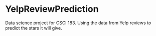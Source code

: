 # YelpReviewPrediction
Data science project for CSCI 183. Using the data from Yelp reviews to predict the stars it will give.
